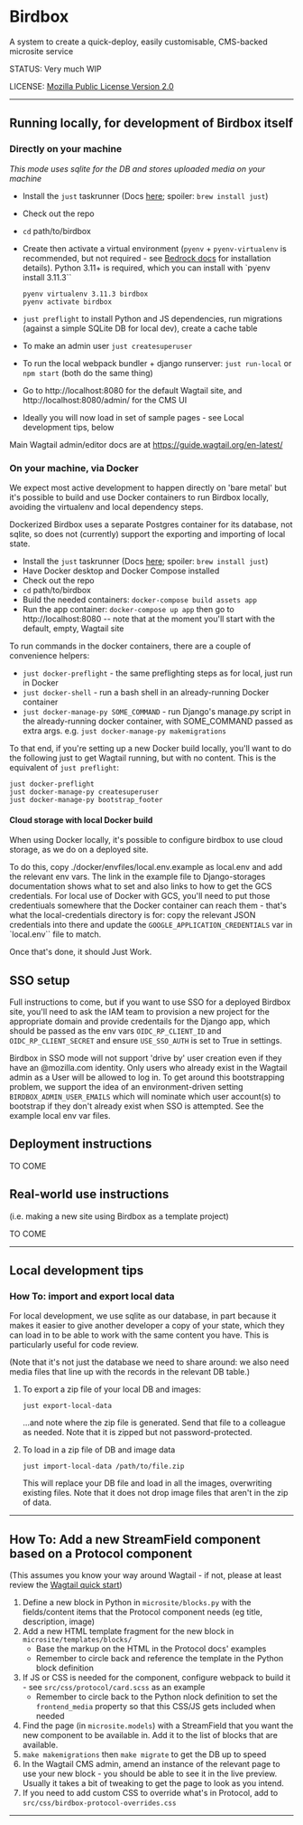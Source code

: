 # Birdbox

A system to create a quick-deploy, easily customisable, CMS-backed microsite service

STATUS: Very much WIP

LICENSE: [Mozilla Public License Version 2.0](LICENSE)

----

## Running locally, for development of Birdbox itself

### Directly on your machine

_This mode uses sqlite for the DB and stores uploaded media on your machine_


* Install the `just` taskrunner (Docs [here](https://github.com/casey/just); spoiler: `brew install just`)
* Check out the repo
* `cd` path/to/birdbox
* Create then activate a virtual environment (`pyenv` + `pyenv-virtualenv` is recommended, but not required - see [Bedrock docs](https://bedrock.readthedocs.io/en/latest/install.html#local-installation) for installation details). Python 3.11+ is required, which you can install with `pyenv install 3.11.3``

    ```
    pyenv virtualenv 3.11.3 birdbox
    pyenv activate birdbox
    ```

* `just preflight` to install Python and JS dependencies, run migrations (against a simple SQLite DB for local dev), create a cache table
* To make an admin user `just createsuperuser`
* To run the local webpack bundler + django runserver: `just run-local` or `npm start` (both do the same thing)
* Go to http://localhost:8080 for the default Wagtail site, and http://localhost:8080/admin/ for the CMS UI
* Ideally you will now load in set of sample pages - see Local development tips, below

Main Wagtail admin/editor docs are at https://guide.wagtail.org/en-latest/


### On your machine, via Docker

We expect most active development to happen directly on 'bare metal' but it's possible to build  and use Docker containers to run Birdbox locally, avoiding the virtualenv and local dependency steps.

Dockerized Birdbox uses a separate Postgres container for its database, not sqlite, so does not (currently) support the exporting and importing of local state.

* Install the `just` taskrunner (Docs [here](https://github.com/casey/just); spoiler: `brew install just`)
* Have Docker desktop and Docker Compose installed
* Check out the repo
* `cd` path/to/birdbox
* Build the needed containers: `docker-compose build assets app`
* Run the app container: `docker-compose up app` then go to http://localhost:8080 -- note that at the moment you'll start with the default, empty, Wagtail site

To run commands in the docker containers, there are a couple of convenience helpers:

* `just docker-preflight` - the same preflighting steps as for local, just run in Docker
* `just docker-shell` - run a bash shell in an already-running Docker container
* `just docker-manage-py SOME_COMMAND` - run Django's manage.py script in the already-running docker container, with SOME_COMMAND passed as extra args. e.g. `just docker-manage-py makemigrations`

To that end, if you're setting up a new Docker build locally, you'll want to do the following just
to get Wagtail running, but with no content. This is the equivalent of `just preflight`:

```
just docker-preflight
just docker-manage-py createsuperuser
just docker-manage-py bootstrap_footer
```

#### Cloud storage with local Docker build

When using Docker locally, it's possible to configure birdbox to use cloud storage, as we do on a deployed site.

To do this, copy ./docker/envfiles/local.env.example as local.env and add the relevant env vars. The link in the example file to Django-storages documentation shows what to set and also links to how to get the GCS credentials. For local use of Docker with GCS, you'll need to put those credentiuals somewhere that the Docker container can reach them - that's what the local-credentials directory is for: copy the relevant JSON credentials into there and update the  `GOOGLE_APPLICATION_CREDENTIALS` var in `local.env`` file to match.

Once that's done, it should Just Work.


## SSO setup

Full instructions to come, but if you want to use SSO for a deployed Birdbox site, you'll need to ask the IAM team to
provision a new project for the appropriate domain and provide credentails for the Django app, which should be passed
as the env vars `OIDC_RP_CLIENT_ID` and `OIDC_RP_CLIENT_SECRET` and ensure `USE_SSO_AUTH` is set to True in settings.

Birdbox in SSO mode will not support 'drive by' user creation even if they have an @mozilla.com identity. Only users
who already exist in the Wagtail admin as a User will be allowed to log in. To get around this bootstrapping problem,
we support the idea of an environment-driven setting `BIRDBOX_ADMIN_USER_EMAILS` which will nominate which user
account(s) to bootstrap if they don't already exist when SSO is attempted. See the example local env var files.


## Deployment instructions

TO COME

## Real-world use instructions

(i.e. making a new site using Birdbox as a template project)

TO COME

----

## Local development tips

### How To: import and export local data

For local development, we use sqlite as our database, in part because it makes it easier to give another developer a copy of your state, which they can load in to be able to work with the same content you have. This is particularly useful for code review.

(Note that it's not just the database we need to share around: we also need media files that line up with the records in the relevant DB table.)

1. To export a zip file of your local DB and images:

    `just export-local-data`

    ...and note where the zip file is generated. Send that file to a colleague as needed. Note that it is zipped but not password-protected.

2. To load in a zip file of DB and image data

    `just import-local-data /path/to/file.zip`

    This will replace your DB file and load in all the images, overwriting existing files. Note that it does not drop image files that aren't in the zip of data.


----
## How To: Add a new StreamField component based on a Protocol component

(This assumes you know your way around Wagtail - if not, please at least review the [Wagtail quick start](https://docs.wagtail.org/en/stable/getting_started/index.html))

1. Define a new block in Python in `microsite/blocks.py` with the fields/content items that the Protocol component needs (eg title, description, image)
2. Add a new HTML template fragment for the new block in `microsite/templates/blocks/`
    * Base the markup on the HTML in the Protocol docs' examples
    * Remember to circle back and reference the template in the Python block definition
3. If JS or CSS is needed for the component, configure webpack to build it - see `src/css/protocol/card.scss` as an example
    * Remember to circle back to the Python nlock definition to set the `frontend_media` property so that this CSS/JS gets included when needed
4. Find the page (in `microsite.models`) with a StreamField that you want the new component to be available in. Add it to the list of blocks that are available.
5. `make makemigrations` then `make migrate` to get the DB up to speed
6. In the Wagtail CMS admin, amend an instance of the relevant page to use your new block - you should be able to see it in the live preview. Usually it takes a bit of tweaking to get the page to look as you intend.
7. If you need to add custom CSS to override what's in Protocol, add to `src/css/birdbox-protocol-overrides.css`

----


